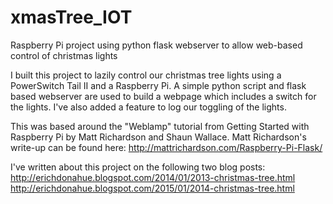 # xmasTree_IOT
Raspberry Pi project using python flask webserver to allow web-based control of christmas lights


I built this project to lazily control our christmas tree lights using a PowerSwitch Tail II and a Raspberry Pi.  A simple python script and flask based webserver are used to build a webpage which includes a switch for the lights.  I've also added a feature to log our toggling of the lights.


This was based around the "Weblamp" tutorial from Getting Started with Raspberry Pi by Matt Richardson and Shaun Wallace.  Matt Richardson's write-up can be found here:
http://mattrichardson.com/Raspberry-Pi-Flask/


I've written about this project on the following two blog posts:
http://erichdonahue.blogspot.com/2014/01/2013-christmas-tree.html
http://erichdonahue.blogspot.com/2015/01/2014-christmas-tree.html
